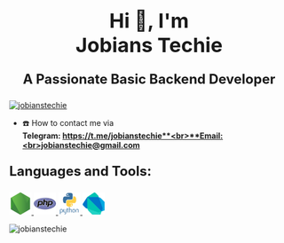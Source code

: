 <!-- Main Title -->
<h1 align="center" style="font-size: 36px;">Hi 👋, I'm<br>Jobians Techie</h1>
<p align="center" style="font-size: 24px; font-weight: bold;">A Passionate Basic Backend Developer</p>

<!-- Twitter Badge -->
<p align="left"> 
    <a href="https://twitter.com/jobianstechie" target="blank">
        <img src="https://img.shields.io/twitter/follow/jobianstechie?logo=x&style=for-the-badge" alt="jobianstechie" />
    </a> 
</p>

<!-- Contact Information -->
- ☎️ How to contact me via <br>**Telegram: https://t.me/jobianstechie**<br>**Email:<br>jobianstechie@gmail.com**

<!-- Languages and Tools Section -->
<p align="left" style="font-size: 24px; font-weight: bold;">Languages and Tools:</p>

<p align="left"> 
    <!-- Node.js Icon -->
    <a href="https://nodejs.org" target="_blank"> 
        <img src="https://raw.githubusercontent.com/devicons/devicon/master/icons/nodejs/nodejs-original.svg" alt="nodejs" width="40" height="40"/> 
    </a>
    <!-- PHP Icon -->
    <a href="https://www.php.net" target="_blank"> 
        <img src="https://raw.githubusercontent.com/devicons/devicon/master/icons/php/php-original.svg" alt="php" width="40" height="40"/> 
    </a>
    <!-- Python Icon -->
    <a href="https://www.python.org" target="_blank"> 
        <img src="https://raw.githubusercontent.com/devicons/devicon/master/icons/python/python-original-wordmark.svg" alt="python" width="40" height="40"/> 
    </a> 
    <!-- Dart Icon -->
    <a href="https://dart.dev" target="_blank"> 
        <img src="https://raw.githubusercontent.com/devicons/devicon/master/icons/dart/dart-original.svg" alt="dart" width="40" height="40"/> 
    </a> 
</p>

<!-- GitHub Stats -->
<p><img align="left" src="https://github-readme-stats.vercel.app/api/top-langs?username=jobians&show_icons=true&locale=en&layout=compact" alt="jobianstechie" /></p>

